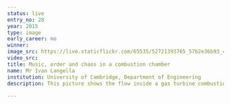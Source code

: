 ```yaml
---
status: live
entry_no: 28
year: 2015
type: image 
early_career: no 
winner: 
image_src: https://live.staticflickr.com/65535/52721393765_57b2e36b93_c_d.jpg
video_src: 
title: Music, order and chaos in a combustion chamber
name: Mr Ivan Langella
institution: University of Cambridge, Department of Engineering
description: This picture shows the flow inside a gas turbine combustion chamber computed using ARCHER. The swirling flow enters the  chamber from the left as indicated by the arrows and evolves to become chaotic in the early part of the chamber, where vortical  structures, colored by temperature, can be observed. A trumpet-like iso-pressure surface surrounded by this chaos is produced by  the flow accelerating towards the exit because of the interaction between flame and turbulence. One can see order emerging from the  chaos resulting in a beautiful flow structure. Understanding this interaction helps to construct "silent" combustors for future  environmentally friendly gas turbine engines. <br /><br /> Colors represent temperature (red - high, blue - low) for vortical structures and velocity vectors, and vorticity on the iso-pressure surfaces.
  
---
```

